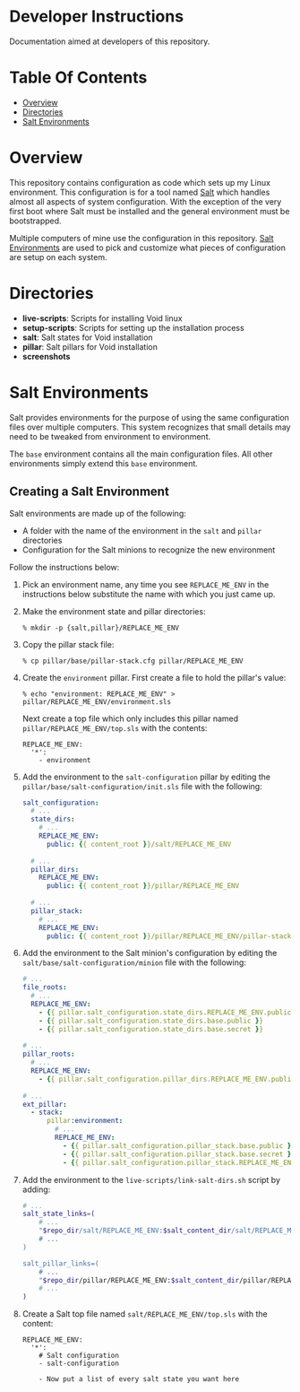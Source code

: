 # Developer Instructions
Documentation aimed at developers of this repository.

# Table Of Contents
- [Overview](#overview)
- [Directories](#directories)
- [Salt Environments](#salt-environments)

# Overview
This repository contains configuration as code which sets up my Linux 
environment. This configuration is for a tool named 
[Salt](https://www.saltstack.com/) which handles almost all aspects of system
configuration. With the exception of the very first boot where Salt
must be installed and the general environment must be bootstrapped.

Multiple computers of mine use the configuration in this repository. 
[Salt Environments](#salt-environments) are used to pick and customize what
pieces of configuration are setup on each system. 

# Directories
- **live-scripts**: Scripts for installing Void linux
- **setup-scripts**: Scripts for setting up the installation process
- **salt**: Salt states for Void installation
- **pillar**: Salt pillars for Void installation
- **screenshots**

# Salt Environments
Salt provides environments for the purpose of using the same configuration files
over multiple computers. This system recognizes that small details may need to 
be tweaked from environment to environment.

The `base` environment contains all the main configuration files. All other 
environments simply extend this `base` environment.

## Creating a Salt Environment
Salt environments are made up of the following:

- A folder with the name of the environment in the `salt` and 
  `pillar` directories
- Configuration for the Salt minions to recognize the new environment

Follow the instructions below:

1. Pick an environment name, any time you see `REPLACE_ME_ENV` in the 
   instructions below substitute the name with which you just came up.
2. Make the environment state and pillar directories:
   ```
   % mkdir -p {salt,pillar}/REPLACE_ME_ENV
   ```
3. Copy the pillar stack file:
   ```
   % cp pillar/base/pillar-stack.cfg pillar/REPLACE_ME_ENV
   ```
4. Create the `environment` pillar. First create a file to hold the 
   pillar's value:
   
   ```
   % echo "environment: REPLACE_ME_ENV" > pillar/REPLACE_ME_ENV/environment.sls
   ```
   
   Next create a top file which only includes this pillar named 
   `pillar/REPLACE_ME_ENV/top.sls` with the contents:
   
   ```
   REPLACE_ME_ENV:
     '*':
	   - environment
   ```
5. Add the environment to the `salt-configuration` pillar by editing the
   `pillar/base/salt-configuration/init.sls` file with the following:
   ```yaml
   salt_configuration:
     # ...
	 state_dirs:
	   # ...
	   REPLACE_ME_ENV:
	     public: {{ content_root }}/salt/REPLACE_ME_ENV
	 
	 # ...
	 pillar_dirs:
	   REPLACE_ME_ENV:
	     public: {{ content_root }}/pillar/REPLACE_ME_ENV
	 
	 # ...
	 pillar_stack:
	   # ...
	   REPLACE_ME_ENV:
	     public: {{ content_root }}/pillar/REPLACE_ME_ENV/pillar-stack.cfg
   ```
6. Add the environment to the Salt minion's configuration by editing
   the `salt/base/salt-configuration/minion` file with the following:
   ```yaml
   # ...
   file_roots:
     # ...
	 REPLACE_ME_ENV:
	   - {{ pillar.salt_configuration.state_dirs.REPLACE_ME_ENV.public }}
       - {{ pillar.salt_configuration.state_dirs.base.public }}
       - {{ pillar.salt_configuration.state_dirs.base.secret }}
	   
   # ...
   pillar_roots:
     # ...
	 REPLACE_ME_ENV:
	   - {{ pillar.salt_configuration.pillar_dirs.REPLACE_ME_ENV.public }}
	   
   # ...
   ext_pillar:
     - stack:
	     pillar:environment:
		   # ...
		   REPLACE_ME_ENV:
		     - {{ pillar.salt_configuration.pillar_stack.base.public }}
			 - {{ pillar.salt_configuration.pillar_stack.base.secret }}
			 - {{ pillar.salt_configuration.pillar_stack.REPLACE_ME_ENV.public }}
   ```
7. Add the environment to the `live-scripts/link-salt-dirs.sh` script by adding:
   ```bash
   # ...
   salt_state_links=(
       # ...
       "$repo_dir/salt/REPLACE_ME_ENV:$salt_content_dir/salt/REPLACE_ME_ENV
	   # ...
   )
   
   salt_pillar_links=(
       # ...
	   "$repo_dir/pillar/REPLACE_ME_ENV:$salt_content_dir/pillar/REPLACE_ME_ENV
	   # ...
   )
   ```
8. Create a Salt top file named `salt/REPLACE_ME_ENV/top.sls` with the content:
   ```
   REPLACE_ME_ENV:
     '*':
	   # Salt configuration
       - salt-configuration
     
	   - Now put a list of every salt state you want here
   ```
